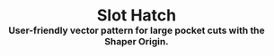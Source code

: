 <!-- 2025-03-03 -->

<h1 align="center">
  Slot Hatch
  <br>
  <sup><sub><sup>User-friendly vector pattern for large pocket cuts with the Shaper Origin.<sup></sub>
</h1>
